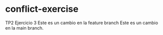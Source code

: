 # conflict-exercise
TP2 Ejercicio 3 
Este es un cambio en la feature branch
Este es un cambio en la main branch.